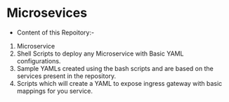 # Microsevices
- Content of this Repoitory:-
1. Microservice
2. Shell Scripts to deploy any Microservice with Basic YAML configurations.
3. Sample YAMLs created using the bash scripts and are based on the services present in the repository. 
4. Scripts which will create a YAML to expose ingress gateway with basic mappings for you service.
